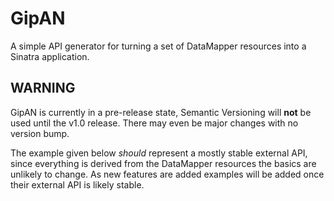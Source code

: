 GipAN
=====

A simple API generator for turning a set of DataMapper resources into a Sinatra application.

WARNING
-------

GipAN is currently in a pre-release state, Semantic Versioning will **not** be
used until the v1.0 release. There may even be major changes with no version
bump.

The example given below *should* represent a mostly stable external API, since
everything is derived from the DataMapper resources the basics are unlikely to
change.  As new features are added examples will be added once their external
API is likely stable.

